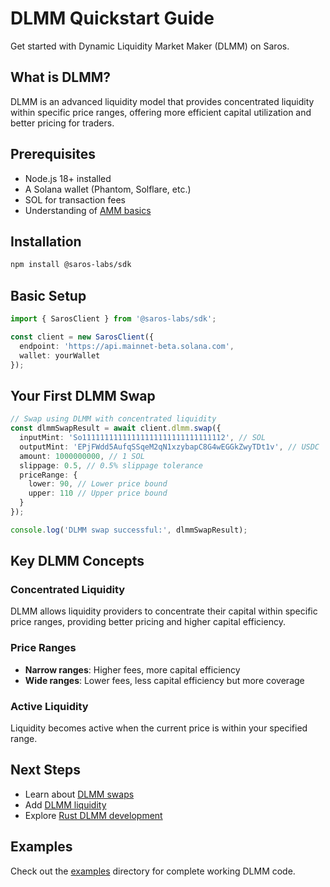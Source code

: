 # DLMM Quickstart Guide

Get started with Dynamic Liquidity Market Maker (DLMM) on Saros.

## What is DLMM?

DLMM is an advanced liquidity model that provides concentrated liquidity within specific price ranges, offering more efficient capital utilization and better pricing for traders.

## Prerequisites

- Node.js 18+ installed
- A Solana wallet (Phantom, Solflare, etc.)
- SOL for transaction fees
- Understanding of [AMM basics](../guides/quickstart-amm.md)

## Installation

```bash
npm install @saros-labs/sdk
```

## Basic Setup

```typescript
import { SarosClient } from '@saros-labs/sdk';

const client = new SarosClient({
  endpoint: 'https://api.mainnet-beta.solana.com',
  wallet: yourWallet
});
```

## Your First DLMM Swap

```typescript
// Swap using DLMM with concentrated liquidity
const dlmmSwapResult = await client.dlmm.swap({
  inputMint: 'So11111111111111111111111111111112', // SOL
  outputMint: 'EPjFWdd5AufqSSqeM2qN1xzybapC8G4wEGGkZwyTDt1v', // USDC
  amount: 1000000000, // 1 SOL
  slippage: 0.5, // 0.5% slippage tolerance
  priceRange: {
    lower: 90, // Lower price bound
    upper: 110 // Upper price bound
  }
});

console.log('DLMM swap successful:', dlmmSwapResult);
```

## Key DLMM Concepts

### Concentrated Liquidity

DLMM allows liquidity providers to concentrate their capital within specific price ranges, providing better pricing and higher capital efficiency.

### Price Ranges

- **Narrow ranges**: Higher fees, more capital efficiency
- **Wide ranges**: Lower fees, less capital efficiency but more coverage

### Active Liquidity

Liquidity becomes active when the current price is within your specified range.

## Next Steps

- Learn about [DLMM swaps](tutorial-dlmm-swap.md)
- Add [DLMM liquidity](tutorial-dlmm-liquidity.md)
- Explore [Rust DLMM development](../rust/quickstart-rust-dlmm.md)

## Examples

Check out the [examples](../examples/) directory for complete working DLMM code.
